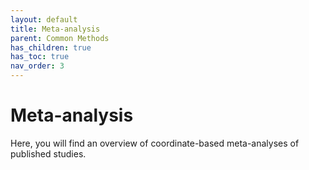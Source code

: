 ```yaml
---
layout: default
title: Meta-analysis
parent: Common Methods
has_children: true
has_toc: true
nav_order: 3
---
```

# Meta-analysis

Here, you will find an overview of coordinate-based meta-analyses of published studies.
